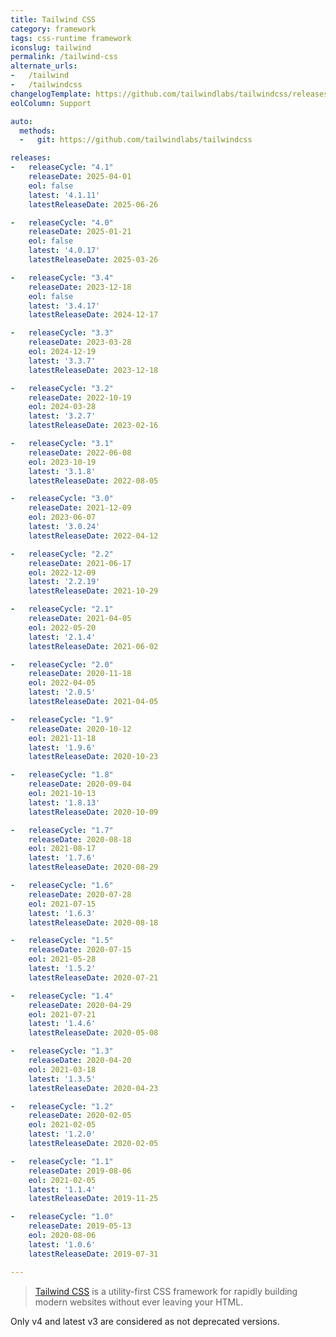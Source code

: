 ```yaml
---
title: Tailwind CSS
category: framework
tags: css-runtime framework
iconslug: tailwind
permalink: /tailwind-css
alternate_urls:
-   /tailwind
-   /tailwindcss
changelogTemplate: https://github.com/tailwindlabs/tailwindcss/releases/tags/v__LATEST__
eolColumn: Support

auto:
  methods:
  -   git: https://github.com/tailwindlabs/tailwindcss

releases:
-   releaseCycle: "4.1"
    releaseDate: 2025-04-01
    eol: false
    latest: '4.1.11'
    latestReleaseDate: 2025-06-26

-   releaseCycle: "4.0"
    releaseDate: 2025-01-21
    eol: false
    latest: '4.0.17'
    latestReleaseDate: 2025-03-26

-   releaseCycle: "3.4"
    releaseDate: 2023-12-18
    eol: false
    latest: '3.4.17'
    latestReleaseDate: 2024-12-17

-   releaseCycle: "3.3"
    releaseDate: 2023-03-28
    eol: 2024-12-19
    latest: '3.3.7'
    latestReleaseDate: 2023-12-18

-   releaseCycle: "3.2"
    releaseDate: 2022-10-19
    eol: 2024-03-28
    latest: '3.2.7'
    latestReleaseDate: 2023-02-16

-   releaseCycle: "3.1"
    releaseDate: 2022-06-08
    eol: 2023-10-19
    latest: '3.1.8'
    latestReleaseDate: 2022-08-05

-   releaseCycle: "3.0"
    releaseDate: 2021-12-09
    eol: 2023-06-07
    latest: '3.0.24'
    latestReleaseDate: 2022-04-12

-   releaseCycle: "2.2"
    releaseDate: 2021-06-17
    eol: 2022-12-09
    latest: '2.2.19'
    latestReleaseDate: 2021-10-29

-   releaseCycle: "2.1"
    releaseDate: 2021-04-05
    eol: 2022-05-20
    latest: '2.1.4'
    latestReleaseDate: 2021-06-02

-   releaseCycle: "2.0"
    releaseDate: 2020-11-18
    eol: 2022-04-05
    latest: '2.0.5'
    latestReleaseDate: 2021-04-05

-   releaseCycle: "1.9"
    releaseDate: 2020-10-12
    eol: 2021-11-18
    latest: '1.9.6'
    latestReleaseDate: 2020-10-23

-   releaseCycle: "1.8"
    releaseDate: 2020-09-04
    eol: 2021-10-13
    latest: '1.8.13'
    latestReleaseDate: 2020-10-09

-   releaseCycle: "1.7"
    releaseDate: 2020-08-18
    eol: 2021-08-17
    latest: '1.7.6'
    latestReleaseDate: 2020-08-29

-   releaseCycle: "1.6"
    releaseDate: 2020-07-28
    eol: 2021-07-15
    latest: '1.6.3'
    latestReleaseDate: 2020-08-18

-   releaseCycle: "1.5"
    releaseDate: 2020-07-15
    eol: 2021-05-28
    latest: '1.5.2'
    latestReleaseDate: 2020-07-21

-   releaseCycle: "1.4"
    releaseDate: 2020-04-29
    eol: 2021-07-21
    latest: '1.4.6'
    latestReleaseDate: 2020-05-08

-   releaseCycle: "1.3"
    releaseDate: 2020-04-20
    eol: 2021-03-18
    latest: '1.3.5'
    latestReleaseDate: 2020-04-23

-   releaseCycle: "1.2"
    releaseDate: 2020-02-05
    eol: 2021-02-05
    latest: '1.2.0'
    latestReleaseDate: 2020-02-05

-   releaseCycle: "1.1"
    releaseDate: 2019-08-06
    eol: 2021-02-05
    latest: '1.1.4'
    latestReleaseDate: 2019-11-25

-   releaseCycle: "1.0"
    releaseDate: 2019-05-13
    eol: 2020-08-06
    latest: '1.0.6'
    latestReleaseDate: 2019-07-31

---
```


> [Tailwind CSS](https://tailwindcss.com/) is a utility-first CSS framework for rapidly building modern websites without ever leaving your HTML.

Only v4 and latest v3 are considered as not deprecated versions.

